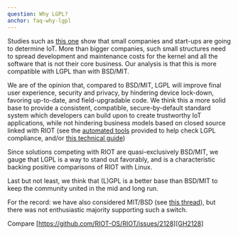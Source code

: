 ```yaml
---
question: Why LGPL?
anchor: faq-why-lgpl
---
```


Studies such as [this one](https://www.gartner.com/en/newsroom/press-releases/2014-10-09-gartner-says-by-2017-50-percent-of-internet-of-things-solutions-will-originate-in-startups-that-are-less-than-three-years-old) show that small companies and start-ups are going to determine IoT. More than bigger companies, such small structures need to spread development and maintenance costs for the kernel and all the software that is not their core business. Our analysis is that this is more compatible with LGPL than with BSD/MIT.

We are of the opinion that, compared to BSD/MIT, LGPL will improve final user experience, security and privacy, by hindering device lock-down, favoring up-to-date, and field-upgradable code. We think this a more solid base to provide a consistent, compatible, secure-by-default standard system which developers can build upon to create trustworthy IoT applications, while not hindering business models based on closed source linked with RIOT (see the [automated tools](https://github.com/RIOT-OS/RIOT/tree/master/examples/bindist) provided to help check LGPL compliance, and/or [this technical guide](https://github.com/RIOT-OS/RIOT/wiki/LGPL-compliancy-guide))

Since solutions competing with RIOT are quasi-exclusively BSD/MIT, we gauge that LGPL is a way to stand out favorably, and is a characteristic backing positive comparisons of RIOT with Linux.

Last but not least, we think that (L)GPL is a better base than BSD/MIT to keep the community united in the mid and long run.

For the record: we have also considered MIT/BSD (see [this thread](https://lists.riot-os.org/pipermail/devel/2014-December/001468.html)), but there was not enthusiastic majority supporting such a switch.

Compare [https://github.com/RIOT-OS/RIOT/issues/2128][GH2128]

[GH2128]: https://github.com/RIOT-OS/RIOT/issues/2128
